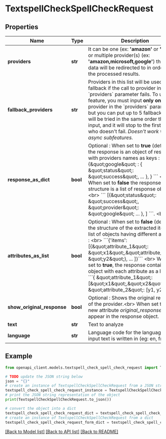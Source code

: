 # TextspellCheckSpellCheckRequest


## Properties

Name | Type | Description | Notes
------------ | ------------- | ------------- | -------------
**providers** | **str** | It can be one (ex: **&#39;amazon&#39;** or **&#39;google&#39;**) or multiple provider(s) (ex: **&#39;amazon,microsoft,google&#39;**)             that the data will be redirected to in order to get the processed results. | 
**fallback_providers** | **str** | Providers in this list will be used as fallback if the call to provider in &#x60;providers&#x60; parameter fails.     To use this feature, you must input **only one** provider in the &#x60;providers&#x60; parameter. but you can put up to 5 fallbacks.  They will be tried in the same order they are input, and it will stop to the first provider who doesn&#39;t fail.   *Doesn&#39;t work with async subfeatures.*      | [optional] 
**response_as_dict** | **bool** | Optional : When set to **true** (default), the response is an object of responses with providers names as keys : &lt;br&gt;                    &#x60;&#x60;&#x60; {\&quot;google\&quot; : { \&quot;status\&quot;: \&quot;success\&quot;, ... }, } &#x60;&#x60;&#x60; &lt;br&gt;                 When set to **false** the response structure is a list of response objects : &lt;br&gt;                     &#x60;&#x60;&#x60; [{\&quot;status\&quot;: \&quot;success\&quot;, \&quot;provider\&quot;: \&quot;google\&quot; ... }, ] &#x60;&#x60;&#x60;. &lt;br&gt;                    | [optional] [default to True]
**attributes_as_list** | **bool** | Optional : When set to **false** (default) the structure of the extracted items is list of objects having different attributes : &lt;br&gt;      &#x60;&#x60;&#x60;{&#39;items&#39;: [{\&quot;attribute_1\&quot;: \&quot;x1\&quot;,\&quot;attribute_2\&quot;: \&quot;y2\&quot;}, ... ]}&#x60;&#x60;&#x60; &lt;br&gt;      When it is set to **true**, the response contains an object with each attribute as a list : &lt;br&gt;      &#x60;&#x60;&#x60;{ \&quot;attribute_1\&quot;: [\&quot;x1\&quot;,\&quot;x2\&quot;, ...], \&quot;attribute_2\&quot;: [y1, y2, ...]}&#x60;&#x60;&#x60;  | [optional] [default to False]
**show_original_response** | **bool** | Optional : Shows the original response of the provider.&lt;br&gt;         When set to **true**, a new attribute *original_response* will appear in the response object. | [optional] [default to False]
**text** | **str** | Text to analyze | 
**language** | **str** | Language code for the language the input text is written in (eg: en, fr). | [optional] 

## Example

```python
from openapi_client.models.textspell_check_spell_check_request import TextspellCheckSpellCheckRequest

# TODO update the JSON string below
json = "{}"
# create an instance of TextspellCheckSpellCheckRequest from a JSON string
textspell_check_spell_check_request_instance = TextspellCheckSpellCheckRequest.from_json(json)
# print the JSON string representation of the object
print(TextspellCheckSpellCheckRequest.to_json())

# convert the object into a dict
textspell_check_spell_check_request_dict = textspell_check_spell_check_request_instance.to_dict()
# create an instance of TextspellCheckSpellCheckRequest from a dict
textspell_check_spell_check_request_form_dict = textspell_check_spell_check_request.from_dict(textspell_check_spell_check_request_dict)
```
[[Back to Model list]](../README.md#documentation-for-models) [[Back to API list]](../README.md#documentation-for-api-endpoints) [[Back to README]](../README.md)


